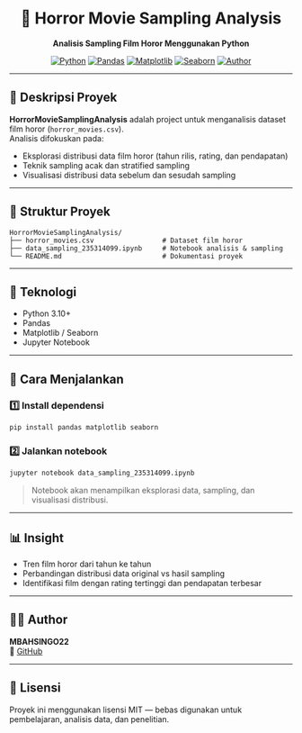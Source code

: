 <h1 align="center">🎥 Horror Movie Sampling Analysis</h1>
<p align="center">
  <b>Analisis Sampling Film Horor Menggunakan Python</b><br>
</p>

<div align="center">

[![Python](https://img.shields.io/badge/Python-3.10+-blue?logo=python)](https://www.python.org/)
[![Pandas](https://img.shields.io/badge/Pandas-Data%20Analysis-yellow?logo=pandas)](https://pandas.pydata.org/)
[![Matplotlib](https://img.shields.io/badge/Matplotlib-Visualization-success?logo=matplotlib)](https://matplotlib.org/)
[![Seaborn](https://img.shields.io/badge/Seaborn-Statistical%20Plots-orange?logo=seaborn)](https://seaborn.pydata.org/)
[![Author](https://img.shields.io/badge/Author-MBAHSINGO22-blue)](https://github.com/MBAHSINGO22)

</div>

---

## 📖 Deskripsi Proyek

**HorrorMovieSamplingAnalysis** adalah project untuk menganalisis dataset film horor (`horror_movies.csv`).  
Analisis difokuskan pada:
- Eksplorasi distribusi data film horor (tahun rilis, rating, dan pendapatan)
- Teknik sampling acak dan stratified sampling
- Visualisasi distribusi data sebelum dan sesudah sampling

---

## 📂 Struktur Proyek

```
HorrorMovieSamplingAnalysis/
├── horror_movies.csv                 # Dataset film horor
├── data_sampling_235314099.ipynb     # Notebook analisis & sampling
└── README.md                         # Dokumentasi proyek
```

---

## 🧰 Teknologi

- Python 3.10+
- Pandas
- Matplotlib / Seaborn
- Jupyter Notebook

---

## 🚀 Cara Menjalankan

### 1️⃣ Install dependensi
```bash
pip install pandas matplotlib seaborn
```

### 2️⃣ Jalankan notebook
```bash
jupyter notebook data_sampling_235314099.ipynb
```

> Notebook akan menampilkan eksplorasi data, sampling, dan visualisasi distribusi.

---

## 📊 Insight

- Tren film horor dari tahun ke tahun
- Perbandingan distribusi data original vs hasil sampling
- Identifikasi film dengan rating tertinggi dan pendapatan terbesar

---

## 👨‍💻 Author

**MBAHSINGO22**  
🔗 [GitHub](https://github.com/MBAHSINGO22)

---

## 📄 Lisensi

Proyek ini menggunakan lisensi MIT — bebas digunakan untuk pembelajaran, analisis data, dan penelitian.
